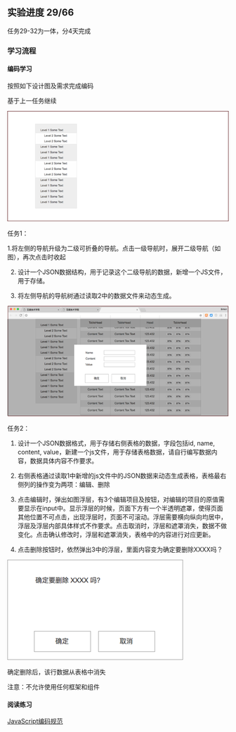 ## 实验进度 29/66

任务29-32为一体，分4天完成

### 学习流程

#### 编码学习

按照如下设计图及需求完成编码

基于上一任务继续

<img src="./resource/pic-1.png" alt="图1"></img>

任务1：

1.将左侧的导航升级为二级可折叠的导航。点击一级导航时，展开二级导航（如图），再次点击时收起

2. 设计一个JSON数据结构，用于记录这个二级导航的数据，新增一个JS文件，用于存储。

3. 将左侧导航的导航树通过读取2中的数据文件来动态生成。

<img src="./resource/pic-2.png" alt="图2"></img>

任务2：

1. 设计一个JSON数据格式，用于存储右侧表格的数据，字段包括id, name, content, value，新建一个js文件，用于存储表格数据，请自行编写数据内容，数据具体内容不作要求。

2. 右侧表格通过读取1中新增的js文件中的JSON数据来动态生成表格，表格最右侧列的操作变为两项：编辑、删除

3. 点击编辑时，弹出如图浮层，有3个编辑项目及按钮，对编辑的项目的原值需要显示在input中。显示浮层的时候，页面下方有一个半透明遮罩，使得页面其他位置不可点击，出现浮层时，页面不可滚动。浮层需要横向纵向均居中，浮层及浮层内部具体样式不作要求。点击取消时，浮层和遮罩消失，数据不做变化。点击确认修改时，浮层和遮罩消失，表格中的内容进行对应更新。

4. 点击删除按钮时，依然弹出3中的浮层，里面内容变为确定要删除XXXX吗？

<img src="./resource/pic-3.png" alt="图3"></img>

确定删除后，该行数据从表格中消失

注意：不允许使用任何框架和组件

#### 阅读练习

[JavaScript编码规范](https://github.com/ecomfe/spec/blob/master/javascript-style-guide.md)
